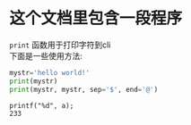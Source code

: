 # 这个文档里包含一段程序

`print` 函数用于打印字符到cli  
下面是一些使用方法:  

``` python
mystr='hello world!'
print(mystr)
print(mystr, mystr, sep='$', end='@')
```

    printf("%d", a);
    233

